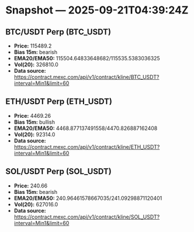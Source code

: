 # Snapshot — 2025-09-21T04:39:24Z

## BTC/USDT Perp (BTC_USDT)
- **Price:** 115489.2
- **Bias 15m:** bearish
- **EMA20/EMA50:** 115504.64833648682/115535.5383036325
- **Vol(20):** 326810.0
- **Data source:** https://contract.mexc.com/api/v1/contract/kline/BTC_USDT?interval=Min1&limit=60

## ETH/USDT Perp (ETH_USDT)
- **Price:** 4469.26
- **Bias 15m:** bullish
- **EMA20/EMA50:** 4468.877137491558/4470.826887162408
- **Vol(20):** 92314.0
- **Data source:** https://contract.mexc.com/api/v1/contract/kline/ETH_USDT?interval=Min1&limit=60

## SOL/USDT Perp (SOL_USDT)
- **Price:** 240.66
- **Bias 15m:** bearish
- **EMA20/EMA50:** 240.96461578667035/241.09298871120401
- **Vol(20):** 627016.0
- **Data source:** https://contract.mexc.com/api/v1/contract/kline/SOL_USDT?interval=Min1&limit=60
